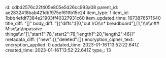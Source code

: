 id: cdbd2576c22f405e805e5d26cc993a08
parent_id: ae2832418bab421dbf975ef619b15e24
item_type: 1
item_id: 1bbb4efdf7384e21903ff40327931c60
item_updated_time: 1673876571540
title_diff: "[]"
body_diff: "[{\"diffs\":[[0,\"out I/O\\\n* breadboard\"],[1,\"\\\n\\\n## Misc\\\n\\\npassive things\\\n\"]],\"start1\":78,\"start2\":78,\"length1\":20,\"length2\":46}]"
metadata_diff: {"new":{},"deleted":[]}
encryption_cipher_text: 
encryption_applied: 0
updated_time: 2023-01-16T13:52:22.641Z
created_time: 2023-01-16T13:52:22.641Z
type_: 13